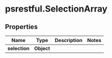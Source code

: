 # psrestful.SelectionArray

## Properties
Name | Type | Description | Notes
------------ | ------------- | ------------- | -------------
**selection** | **Object** |  | 
